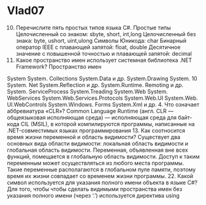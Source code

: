 # Vlad07
10. Перечислите пять простых типов языка C#. 
Простые типы
    Целочисленный со знаком: sbyte, short, int,long
    Целочисленный без знака: byte, ushort, uint,ulong
    Символы Юникода: char
    Бинарный оператор IEEE с плавающей запятой: float, double
    Десятичное значение с повышенной точностью и плавающей запятой: decimal
19. Какое пространство имен использует системная библиотека .NET
Framework? 
Пространство имен

System
System. Collections
System.Data и др.
System.Drawing
System. 10
System. Net
System.Reflection и др.
System.Runtime. Remoting и др.
System. ServiceProcess
System.Treading
System.Web
System. WebServices
System.Web.Services.Protocols
System.Web.UI
System.Web. Ul.WebControls
System.Windows. Forms
System.Xml и др.
4. Что означает аббревиатура «CLR»? 
Common Language Runtime (англ. CLR — общеязыковая исполняющая среда) — исполняющая среда для байт-кода CIL (MSIL), в которой компилируются программы, написанные на .NET-совместимых языках программирования
13. Как соотносится время жизни переменной и область видимости?
Существует два основных вида области видимости: локальная область видимости и глобальная область видимости.
Переменная, объявленная вне всех функций, помещается в глобальную область видимости. Доступ к таким переменным может осуществляться из любого места программы. Такие переменные располагаются в глобальном пуле памяти, поэтому время их жизни совпадает со временем жизни программы.
22. Какой символ используется для указания полного имени объекта в
языке C#? 
Для того, чтобы чтобы сделать видимыми пространства имен без
указания полного имени (через ‘.’) используется директива using

